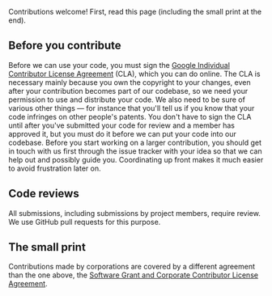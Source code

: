 Contributions welcome! First, read this page (including the small print at the
end).

## Before you contribute

Before we can use your code, you must sign the [Google Individual Contributor
License Agreement][] (CLA), which you can do online. The CLA is necessary
mainly because you own the copyright to your changes, even after your
contribution becomes part of our codebase, so we need your permission to use
and distribute your code. We also need to be sure of various other things
&mdash; for instance that you'll tell us if you know that your code infringes
on other people's patents. You don't have to sign the CLA until after you've
submitted your code for review and a member has approved it, but you must do it
before we can put your code into our codebase. Before you start working on a
larger contribution, you should get in touch with us first through the issue
tracker with your idea so that we can help out and possibly guide you.
Coordinating up front makes it much easier to avoid frustration later on.

## Code reviews

All submissions, including submissions by project members, require review. We
use GitHub pull requests for this purpose.

## The small print

Contributions made by corporations are covered by a different agreement than
the one above, the [Software Grant and Corporate Contributor License
Agreement][].

[Google Individual Contributor License Agreement]: https://cla.developers.google.com/about/google-individual
[Software Grant and Corporate Contributor License Agreement]: https://cla.developers.google.com/about/google-corporate
